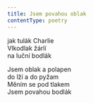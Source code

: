 ```yaml
---
title: Jsem povahou oblak
contentType: poetry
---
```


<section>

jak tulák Charlie  
Vlkodlak žárlí  
na luční bodlák

Jsem oblak a polapen  
do lží a do pyžam  
Měním se pod tlakem  
Jsem povahou bodlák

</section>
